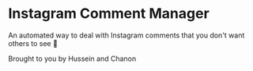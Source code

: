 # Instagram Comment Manager

An automated way to deal with Instagram comments that you don't want others to see :eyes:

Brought to you by Hussein and Chanon
